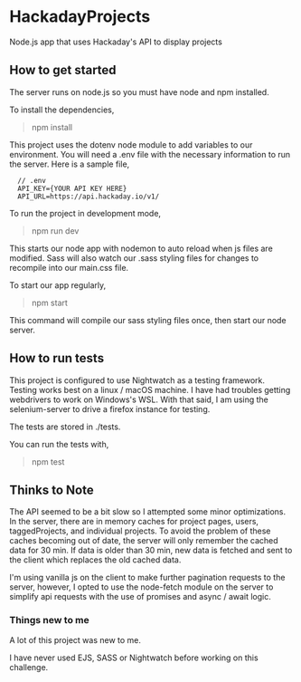 # HackadayProjects
 Node.js app that uses Hackaday's API to display projects

## How to get started
The server runs on node.js so you must have node and npm installed.

To install the dependencies,
> npm install 

This project uses the dotenv node module to add variables to our environment.
You will need a .env file with the necessary information to run the server.
Here is a sample file,

```
  // .env
  API_KEY={YOUR API KEY HERE}
  API_URL=https://api.hackaday.io/v1/
```

To run the project in development mode,
> npm run dev

This starts our node app with nodemon to auto reload when js files are modified. 
Sass will also watch our .sass styling files for changes to recompile into 
our main.css file.

To start our app regularly,
> npm start

This command will compile our sass styling files once, then start our node server.


## How to run tests

This project is configured to use Nightwatch as a testing framework. Testing works best
on a linux / macOS machine. I have had troubles getting webdrivers to work on Windows's
WSL. With that said, I am using the selenium-server to drive a firefox instance for testing.

The tests are stored in ./tests.

You can run the tests with,
> npm test

## Thinks to Note

The API seemed to be a bit slow so I attempted some minor optimizations.
In the server, there are in memory caches for project pages, users, taggedProjects, and individual projects. To avoid the problem of these caches becoming out of date, the server 
will only remember the cached data for 30 min. If data is older than 30 min, new data is fetched
and sent to the client which replaces the old cached data.

I'm using vanilla js on the client to make further pagination requests to the server, however,
I opted to use the node-fetch module on the server to simplify api requests with the use of promises and async / await logic. 

### Things new to me

A lot of this project was new to me.

I have never used EJS, SASS or Nightwatch before working on this challenge.


